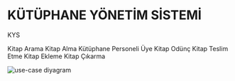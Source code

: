 # KÜTÜPHANE YÖNETİM SİSTEMİ
KYS

Kitap Arama 
Kitap Alma 
Kütüphane Personeli 
Üye Kitap 
Odünç Kitap 
Teslim Etme 
Kitap Ekleme 
Kitap Çıkarma

![use-case diyagram](https://user-images.githubusercontent.com/129532105/235344176-0d2892a5-b02a-4908-88b7-0e21ae0235f1.png)
